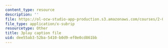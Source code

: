```yaml
---
content_type: resource
description: ''
file: https://ol-ocw-studio-app-production.s3.amazonaws.com/courses/2-003sc-engineering-dynamics-fall-2011/dee55ab352ba5410b0d9ef0e0cd861bb_jROTMB142T0.vtt
file_type: application/x-subrip
resourcetype: Other
title: 3play caption file
uid: dee55ab3-52ba-5410-b0d9-ef0e0cd861bb
---
```

